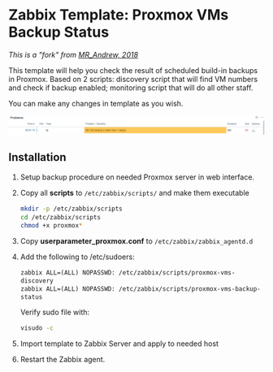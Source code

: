 # Zabbix Template: Proxmox VMs Backup Status

*This is a "fork" from [MR_Andrew, 2018](https://share.zabbix.com/virtualization/proxmox/proxmox-vms-backup-status-template)*

This template will help you check the result of scheduled build-in backups in Proxmox. Based on 2 scripts: discovery script that will find VM numbers and check if backup enabled; monitoring script that will do all other staff.

You can make any changes in template as you wish.

![Backup is older than](screenshots/oldbackup.png)

## Installation

1. Setup backup procedure on needed Proxmox server in web interface.
2. Copy all **scripts** to `/etc/zabbix/scripts/` and make them executable

   ```bash
   mkdir -p /etc/zabbix/scripts
   cd /etc/zabbix/scripts
   chmod +x proxmox*
   ```
   
3. Copy **userparameter_proxmox.conf** to `/etc/zabbix/zabbix_agentd.d`

4. Add the following to /etc/sudoers:

	```
	zabbix ALL=(ALL) NOPASSWD: /etc/zabbix/scripts/proxmox-vms-discovery
	zabbix ALL=(ALL) NOPASSWD: /etc/zabbix/scripts/proxmox-vms-backup-status
	```
	
	Verify sudo file with:
	
	```bash
	visudo -c
	```

5. Import template to Zabbix Server and apply to needed host
6. Restart the Zabbix agent.

